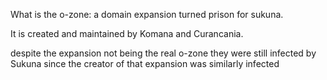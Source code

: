What is the o-zone: a domain expansion turned prison for sukuna.

It is created and maintained by Komana and Curancania.

despite the expansion not being the real o-zone they were still infected by Sukuna since the creator of that expansion was similarly infected